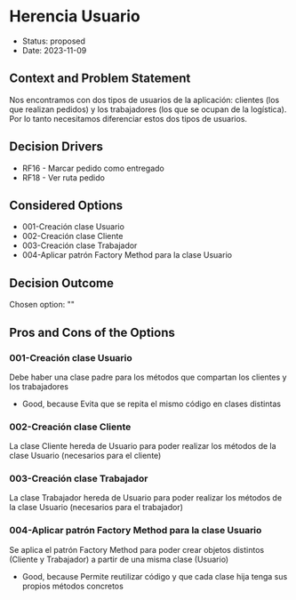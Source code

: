 # Herencia Usuario

* Status: proposed
* Date: 2023-11-09

## Context and Problem Statement

Nos encontramos con dos tipos de usuarios de la aplicación: clientes (los que realizan pedidos) y los trabajadores (los que se ocupan de la logística). Por lo tanto necesitamos diferenciar estos dos tipos de usuarios.

## Decision Drivers

* RF16 - Marcar pedido como entregado
* RF18 - Ver ruta pedido

## Considered Options

* 001-Creación clase Usuario
* 002-Creación clase Cliente
* 003-Creación clase Trabajador
* 004-Aplicar patrón Factory Method para la clase Usuario

## Decision Outcome

Chosen option: ""

## Pros and Cons of the Options

### 001-Creación clase Usuario

Debe haber una clase padre para los métodos que compartan los clientes y los trabajadores

* Good, because Evita que se repita el mismo código en clases distintas

### 002-Creación clase Cliente

La clase Cliente hereda de Usuario para poder realizar los métodos de la clase Usuario (necesarios para el cliente)

### 003-Creación clase Trabajador

La clase Trabajador hereda de Usuario para poder realizar los métodos de la clase Usuario (necesarios para el trabajador)

### 004-Aplicar patrón Factory Method para la clase Usuario

Se aplica el patrón Factory Method para poder crear objetos distintos (Cliente y Trabajador) a partir de una misma clase (Usuario)

* Good, because Permite reutilizar código y que cada clase hija tenga sus propios métodos concretos
